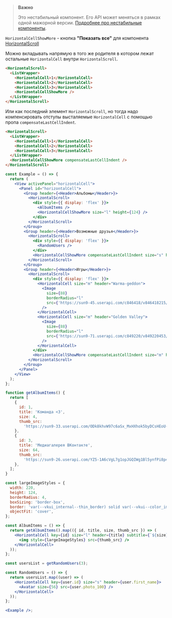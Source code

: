 > **Важно**
>
> Это нестабильный компонент. Его API может меняться в рамках одной мажорной версии. [Подробнее про нестабильные компоненты](https://vkcom.github.io/VKUI/#/Unstable).

`HorizontalCellShowMore` - кнопка **"Показать всe"** для компонента [HorizontalScroll](#/HorizontalScroll)

Moжно вкладывать напрямую в того же родителя в котором лежат остальные `HorizontalCell` внутри `HorizontalScroll`.

```html
<HorizontalScroll>
  <ListWrapper>
    <HorizontalCell>1</HorizontalCell>
    <HorizontalCell>2</HorizontalCell>
    <HorizontalCell>3</HorizontalCell>
    <HorizontalCellShowMore />
  </ListWrapper>
</HorizontalScroll>
```

Или как последний элемент `HorizontalScroll`, но тогда надо компенсировать
отступы высталяемые `HorizontalCell` с помощью пропа `compensateLastCellIndent`.

```html
<HorizontalScroll>
  <ListWrapper>
    <HorizontalCell>1</HorizontalCell>
    <HorizontalCell>2</HorizontalCell>
    <HorizontalCell>3</HorizontalCell>
  </ListWrapper>
  <HorizontalCellShowMore compensateLastCellIndent />
</HorizontalScroll>
```

```jsx
const Example = () => {
  return (
    <View activePanel="horizontalCell">
      <Panel id="horizontalCell">
        <Group header={<Header>Альбомы</Header>}>
          <HorizontalScroll>
            <div style={{ display: 'flex' }}>
              <AlbumItems />
              <HorizontalCellShowMore size="l" height={124} />
            </div>
          </HorizontalScroll>
        </Group>
        <Group header={<Header>Возможные друзья</Header>}>
          <HorizontalScroll>
            <div style={{ display: 'flex' }}>
              <RandomUsers />
            </div>
            <HorizontalCellShowMore compensateLastCellIndent size="s" height={56} />
          </HorizontalScroll>
        </Group>
        <Group header={<Header>Игры</Header>}>
          <HorizontalScroll>
            <div style={{ display: 'flex' }}>
              <HorizontalCell size="m" header="Warma-geddon">
                <Image
                  size={88}
                  borderRadius="l"
                  src={'https://sun9-45.userapi.com/c846418/v846418215/5cf20/Gd9mQ6dVXTw.jpg'}
                />
              </HorizontalCell>
              <HorizontalCell size="m" header="Golden Valley">
                <Image
                  size={88}
                  borderRadius="l"
                  src={'https://sun9-71.userapi.com/c849220/v849220453/147ade/0MtQXKEVsiQ.jpg'}
                />
              </HorizontalCell>
            </div>
            <HorizontalCellShowMore compensateLastCellIndent size="m" height={88} />
          </HorizontalScroll>
        </Group>
      </Panel>
    </View>
  );
};

function getAlbumItems() {
  return [
    {
      id: 1,
      title: 'Команда <3',
      size: 4,
      thumb_src:
        'https://sun9-33.userapi.com/ODk8khvW97c6aSx_MxHXhok5byDCsHEoU-3BwA/sO-lGf_NjN4.jpg',
    },
    {
      id: 3,
      title: 'Медиагалерея ВКонтакте',
      size: 64,
      thumb_src:
        'https://sun9-26.userapi.com/YZ5-1A6cVgL7g1opJGQIWg1Bl5ynfPi8p41SkQ/IYIUDqGkkBE.jpg',
    },
  ];
}

const largeImageStyles = {
  width: 220,
  height: 124,
  borderRadius: 4,
  boxSizing: 'border-box',
  border: 'var(--vkui_internal--thin_border) solid var(--vkui--color_image_border_alpha)',
  objectFit: 'cover',
};

const AlbumItems = () => {
  return getAlbumItems().map(({ id, title, size, thumb_src }) => (
    <HorizontalCell key={id} size="l" header={title} subtitle={`${size} фотографии`}>
      <img style={largeImageStyles} src={thumb_src} />
    </HorizontalCell>
  ));
};

const usersList = getRandomUsers(3);

const RandomUsers = () => {
  return usersList.map((user) => (
    <HorizontalCell key={user.id} size="s" header={user.first_name}>
      <Avatar size={56} src={user.photo_100} />
    </HorizontalCell>
  ));
};

<Example />;
```
